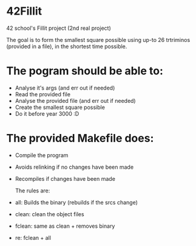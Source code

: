 # 42Fillit
42 school's Fillit project (2nd real project)

The goal is to form the smallest square possible using up-to 26 trtriminos
(provided in a file), in the shortest time possible.

# The pogram should be able to:

- Analyse it's args (and err out if needed)
- Read the provided file
- Analyse the provided file (and err out if needed)
- Create the smallest square possible
- Do it before year 3000 :D

# The provided Makefile does:

- Compile the program
- Avoids relinking if no changes have been made
- Recompiles if changes have been made

	The rules are:

- all: Builds the binary (rebuilds if the srcs change)
- clean: clean the object files
- fclean: same as clean + removes binary
- re: fclean + all
